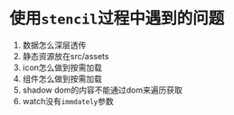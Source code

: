 # 使用`stencil`过程中遇到的问题

1. 数据怎么深层透传
2. 静态资源放在src/assets
3. icon怎么做到按需加载
4. 组件怎么做到按需加载
5. shadow dom的内容不能通过dom来遍历获取
6. watch没有`immdately`参数

